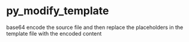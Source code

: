 # py_modify_template
base64 encode the source file and then replace the placeholders in the template file with the encoded content
